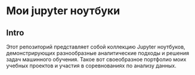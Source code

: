 # Мои jupyter ноутбуки

## Intro

Этот репозиторий представляет собой коллекцию Jupyter ноутбуков, демонстрирующих разнообразные аналитические подходы и решения задач машинного обучения. Такое вот своеобразное портфолио моих учебных проектов и участия в соревнованиях по анализу данных.
